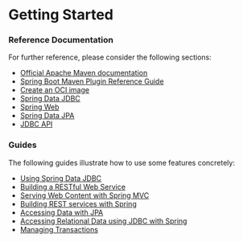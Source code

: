 # Getting Started

### Reference Documentation
For further reference, please consider the following sections:

* [Official Apache Maven documentation](https://maven.apache.org/guides/index.html)
* [Spring Boot Maven Plugin Reference Guide](https://docs.spring.io/spring-boot/docs/2.7.14-SNAPSHOT/maven-plugin/reference/html/)
* [Create an OCI image](https://docs.spring.io/spring-boot/docs/2.7.14-SNAPSHOT/maven-plugin/reference/html/#build-image)
* [Spring Data JDBC](https://docs.spring.io/spring-boot/docs/2.7.14-SNAPSHOT/reference/htmlsingle/#data.sql.jdbc)
* [Spring Web](https://docs.spring.io/spring-boot/docs/2.7.14-SNAPSHOT/reference/htmlsingle/#web)
* [Spring Data JPA](https://docs.spring.io/spring-boot/docs/2.7.14-SNAPSHOT/reference/htmlsingle/#data.sql.jpa-and-spring-data)
* [JDBC API](https://docs.spring.io/spring-boot/docs/2.7.14-SNAPSHOT/reference/htmlsingle/#data.sql)

### Guides
The following guides illustrate how to use some features concretely:

* [Using Spring Data JDBC](https://github.com/spring-projects/spring-data-examples/tree/master/jdbc/basics)
* [Building a RESTful Web Service](https://spring.io/guides/gs/rest-service/)
* [Serving Web Content with Spring MVC](https://spring.io/guides/gs/serving-web-content/)
* [Building REST services with Spring](https://spring.io/guides/tutorials/rest/)
* [Accessing Data with JPA](https://spring.io/guides/gs/accessing-data-jpa/)
* [Accessing Relational Data using JDBC with Spring](https://spring.io/guides/gs/relational-data-access/)
* [Managing Transactions](https://spring.io/guides/gs/managing-transactions/)

